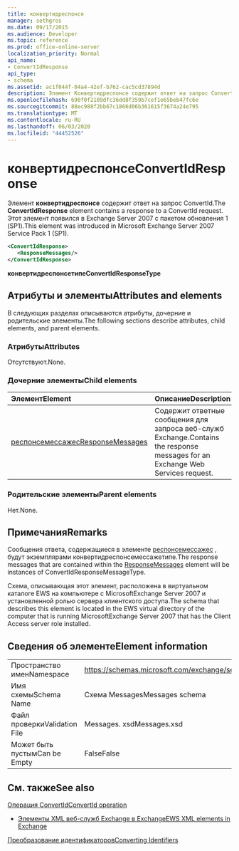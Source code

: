 ```yaml
---
title: конвертидреспонсе
manager: sethgros
ms.date: 09/17/2015
ms.audience: Developer
ms.topic: reference
ms.prod: office-online-server
localization_priority: Normal
api_name:
- ConvertIdResponse
api_type:
- schema
ms.assetid: ac1f044f-04a4-42ef-b762-cac5cd37894d
description: Элемент Конвертидреспонсе содержит ответ на запрос ConvertId. Этот элемент появился в Exchange Server 2007 с пакетом обновления 1 (SP1).
ms.openlocfilehash: 690f0f2109dfc36dd8f359b7cef1e65beb47fc6e
ms.sourcegitcommit: 88ec988f2bb67c1866d06b361615f3674a24e795
ms.translationtype: MT
ms.contentlocale: ru-RU
ms.lasthandoff: 06/03/2020
ms.locfileid: "44452526"
---
```

# <a name="convertidresponse"></a><span data-ttu-id="deef0-104">конвертидреспонсе</span><span class="sxs-lookup"><span data-stu-id="deef0-104">ConvertIdResponse</span></span>

<span data-ttu-id="deef0-105">Элемент **конвертидреспонсе** содержит ответ на запрос ConvertId.</span><span class="sxs-lookup"><span data-stu-id="deef0-105">The **ConvertIdResponse** element contains a response to a ConvertId request.</span></span> <span data-ttu-id="deef0-106">Этот элемент появился в Exchange Server 2007 с пакетом обновления 1 (SP1).</span><span class="sxs-lookup"><span data-stu-id="deef0-106">This element was introduced in Microsoft Exchange Server 2007 Service Pack 1 (SP1).</span></span> 
  
```xml
<ConvertIdResponse>
   <ResponseMessages/>
</ConvertIdResponse>
```

 <span data-ttu-id="deef0-107">**конвертидреспонсетипе**</span><span class="sxs-lookup"><span data-stu-id="deef0-107">**ConvertIdResponseType**</span></span>
## <a name="attributes-and-elements"></a><span data-ttu-id="deef0-108">Атрибуты и элементы</span><span class="sxs-lookup"><span data-stu-id="deef0-108">Attributes and elements</span></span>

<span data-ttu-id="deef0-109">В следующих разделах описываются атрибуты, дочерние и родительские элементы.</span><span class="sxs-lookup"><span data-stu-id="deef0-109">The following sections describe attributes, child elements, and parent elements.</span></span>
  
### <a name="attributes"></a><span data-ttu-id="deef0-110">Атрибуты</span><span class="sxs-lookup"><span data-stu-id="deef0-110">Attributes</span></span>

<span data-ttu-id="deef0-111">Отсутствуют.</span><span class="sxs-lookup"><span data-stu-id="deef0-111">None.</span></span>
  
### <a name="child-elements"></a><span data-ttu-id="deef0-112">Дочерние элементы</span><span class="sxs-lookup"><span data-stu-id="deef0-112">Child elements</span></span>

|<span data-ttu-id="deef0-113">**Элемент**</span><span class="sxs-lookup"><span data-stu-id="deef0-113">**Element**</span></span>|<span data-ttu-id="deef0-114">**Описание**</span><span class="sxs-lookup"><span data-stu-id="deef0-114">**Description**</span></span>|
|:-----|:-----|
|[<span data-ttu-id="deef0-115">респонсемессажес</span><span class="sxs-lookup"><span data-stu-id="deef0-115">ResponseMessages</span></span>](responsemessages.md) <br/> |<span data-ttu-id="deef0-116">Содержит ответные сообщения для запроса веб-служб Exchange.</span><span class="sxs-lookup"><span data-stu-id="deef0-116">Contains the response messages for an Exchange Web Services request.</span></span>  <br/> |
   
### <a name="parent-elements"></a><span data-ttu-id="deef0-117">Родительские элементы</span><span class="sxs-lookup"><span data-stu-id="deef0-117">Parent elements</span></span>

<span data-ttu-id="deef0-118">Нет.</span><span class="sxs-lookup"><span data-stu-id="deef0-118">None.</span></span>
  
## <a name="remarks"></a><span data-ttu-id="deef0-119">Примечания</span><span class="sxs-lookup"><span data-stu-id="deef0-119">Remarks</span></span>

<span data-ttu-id="deef0-120">Сообщения ответа, содержащиеся в элементе [респонсемессажес](responsemessages.md) , будут экземплярами конвертидреспонсемессажетипе.</span><span class="sxs-lookup"><span data-stu-id="deef0-120">The response messages that are contained within the [ResponseMessages](responsemessages.md) element will be instances of ConvertIdResponseMessageType.</span></span> 
  
<span data-ttu-id="deef0-121">Схема, описывающая этот элемент, расположена в виртуальном каталоге EWS на компьютере с MicrosoftExchange Server 2007 и установленной ролью сервера клиентского доступа.</span><span class="sxs-lookup"><span data-stu-id="deef0-121">The schema that describes this element is located in the EWS virtual directory of the computer that is running MicrosoftExchange Server 2007 that has the Client Access server role installed.</span></span>
  
## <a name="element-information"></a><span data-ttu-id="deef0-122">Сведения об элементе</span><span class="sxs-lookup"><span data-stu-id="deef0-122">Element information</span></span>

|||
|:-----|:-----|
|<span data-ttu-id="deef0-123">Пространство имен</span><span class="sxs-lookup"><span data-stu-id="deef0-123">Namespace</span></span>  <br/> |https://schemas.microsoft.com/exchange/services/2006/messages  <br/> |
|<span data-ttu-id="deef0-124">Имя схемы</span><span class="sxs-lookup"><span data-stu-id="deef0-124">Schema Name</span></span>  <br/> |<span data-ttu-id="deef0-125">Схема Messages</span><span class="sxs-lookup"><span data-stu-id="deef0-125">Messages schema</span></span>  <br/> |
|<span data-ttu-id="deef0-126">Файл проверки</span><span class="sxs-lookup"><span data-stu-id="deef0-126">Validation File</span></span>  <br/> |<span data-ttu-id="deef0-127">Messages. xsd</span><span class="sxs-lookup"><span data-stu-id="deef0-127">Messages.xsd</span></span>  <br/> |
|<span data-ttu-id="deef0-128">Может быть пустым</span><span class="sxs-lookup"><span data-stu-id="deef0-128">Can be Empty</span></span>  <br/> |<span data-ttu-id="deef0-129">False</span><span class="sxs-lookup"><span data-stu-id="deef0-129">False</span></span>  <br/> |
   
## <a name="see-also"></a><span data-ttu-id="deef0-130">См. также</span><span class="sxs-lookup"><span data-stu-id="deef0-130">See also</span></span>



[<span data-ttu-id="deef0-131">Операция ConvertId</span><span class="sxs-lookup"><span data-stu-id="deef0-131">ConvertId operation</span></span>](convertid-operation.md)


- [<span data-ttu-id="deef0-132">Элементы XML веб-служб Exchange в Exchange</span><span class="sxs-lookup"><span data-stu-id="deef0-132">EWS XML elements in Exchange</span></span>](ews-xml-elements-in-exchange.md)


[<span data-ttu-id="deef0-133">Преобразование идентификаторов</span><span class="sxs-lookup"><span data-stu-id="deef0-133">Converting Identifiers</span></span>](https://msdn.microsoft.com/library/a5391746-b6ef-4f48-8fc8-8255258651aa%28Office.15%29.aspx)

